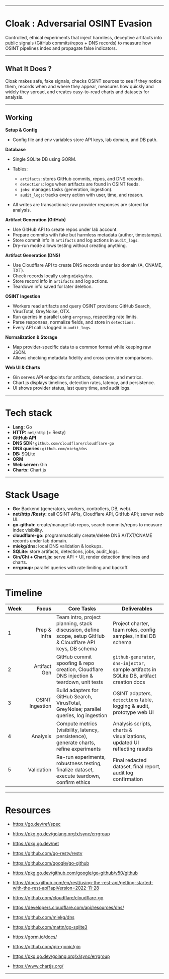 
---

# Cloak : Adversarial OSINT Evasion

Controlled, ethical experiments that inject harmless, deceptive artifacts into public signals (GitHub commits/repos + DNS records) to measure how OSINT pipelines index and propagate false indicators.

---

## What It Does ?

Cloak makes safe, fake signals, checks OSINT sources to see if they notice them, records when and where they appear, measures how quickly and widely they spread, and creates easy-to-read charts and datasets for analysis.

---

## Working

**Setup & Config**

* Config file and env variables store API keys, lab domain, and DB path.

**Database**

* Single SQLite DB using GORM.
* Tables:

  * `artifacts`: stores GitHub commits, repos, and DNS records.
  * `detections`: logs when artifacts are found in OSINT feeds.
  * `jobs`: manages tasks (generation, ingestion).
  * `audit_logs`: tracks every action with user, time, and reason.
* All writes are transactional; raw provider responses are stored for analysis.

**Artifact Generation (GitHub)**

* Use GitHub API to create repos under lab account.
* Prepare commits with fake but harmless metadata (author, timestamps).
* Store commit info in `artifacts` and log actions in `audit_logs`.
* Dry-run mode allows testing without creating anything.

**Artifact Generation (DNS)**

* Use Cloudflare API to create DNS records under lab domain (A, CNAME, TXT).
* Check records locally using `miekg/dns`.
* Store record info in `artifacts` and log actions.
* Teardown info saved for later deletion.

**OSINT Ingestion**

* Workers read artifacts and query OSINT providers: GitHub Search, VirusTotal, GreyNoise, OTX.
* Run queries in parallel using `errgroup`, respecting rate limits.
* Parse responses, normalize fields, and store in `detections`.
* Every API call is logged in `audit_logs`.

**Normalization & Storage**

* Map provider-specific data to a common format while keeping raw JSON.
* Allows checking metadata fidelity and cross-provider comparisons.

**Web UI & Charts**

* Gin serves API endpoints for artifacts, detections, and metrics.
* Chart.js displays timelines, detection rates, latency, and persistence.
* UI shows provider status, last query time, and audit logs.

---

# Tech stack

* **Lang:** Go 
* **HTTP:** `net/http` (+ Resty)
* **GitHub API**
* **DNS SDK:** `github.com/cloudflare/cloudflare-go`
* **DNS queries:** `github.com/miekg/dns`
* **DB:** SQLite
* **ORM** 
* **Web server:** Gin
* **Charts:** Chart.js

---

# Stack Usage

* **Go:** Backend (generators, workers, controllers, DB, web).
* **net/http /Resty:** call OSINT APIs, Cloudflare API, GitHub API; server web UI.
* **go-github:** create/manage lab repos, search commits/repos to measure index visibility.
* **cloudflare-go:** programmatically create/delete DNS A/TXT/CNAME records under lab domain.
* **miekg/dns:** local DNS validation & lookups.
* **SQLite:** store artifacts, detections, jobs, audit_logs.
* **Gin/Chi + Chart.js:** serve API + UI, render detection timelines and charts.
* **errgroup:** parallel queries with rate limiting and backoff.

---

# Timeline

| Week |           Focus | Core Tasks                                                                                                          | Deliverables                                                                              |
| ---- | --------------: | ------------------------------------------------------------------------------------------------------------------- | ----------------------------------------------------------------------------------------- |
| 1    |    Prep & Infra | Team intro, project planning, stack discussion, define scope, setup GitHub & Cloudflare API keys, DB schema | Project charter, team roles, config samples, initial DB schema                            |
| 2    |    Artifact Gen | GitHub commit spoofing & repo creation, Cloudflare DNS injection & teardown, unit tests                             | `github-generator`, `dns-injector`, sample artifacts in SQLite DB, artifact creation docs |
| 3    | OSINT Ingestion | Build adapters for GitHub Search, VirusTotal, GreyNoise; parallel queries, log ingestion                            | OSINT adapters, `detections` table, logging & audit, prototype web UI                     |
| 4    |        Analysis | Compute metrics (visibility, latency, persistence), generate charts, refine experiments                             | Analysis scripts, charts & visualizations, updated UI reflecting results                  |
| 5    |      Validation | Re-run experiments, robustness testing, finalize dataset, execute teardown, confirm ethics                          | Final redacted dataset, final report, audit log confirmation  |

---

# Resources

- https://go.dev/ref/spec

- https://pkg.go.dev/golang.org/x/sync/errgroup

- https://pkg.go.dev/net

- https://github.com/go-resty/resty

- https://github.com/google/go-github

- https://pkg.go.dev/github.com/google/go-github/v50/github

- https://docs.github.com/en/rest/using-the-rest-api/getting-started-with-the-rest-api?apiVersion=2022-11-28


- https://github.com/cloudflare/cloudflare-go

- https://developers.cloudflare.com/api/resources/dns/

- https://github.com/miekg/dns

- https://github.com/mattn/go-sqlite3

- https://gorm.io/docs/

- https://github.com/gin-gonic/gin

- https://pkg.go.dev/golang.org/x/sync/errgroup

- https://www.chartjs.org/

---
